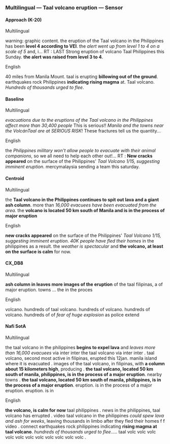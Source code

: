 ### Multilingual — Taal volcano eruption — Sensor



#### Approach (K-20)

Multilingual

warning: graphic content. the eruption of the Taal volcano in the Philippines has been **level 4 according to VEI**. the *alert went up from level 1 to 4 on a scale of 5* and, i... RT : LAST Strong eruption of volcano Taal Philippines this Sunday. **the alert was raised from level 3 to 4**.

English

40 miles from Manila Mount. taal is erupting **billowing out of the ground**. earthquakes rock Philippines **indicating rising magma** at. Taal volcano. *Hundreds of thousands urged to flee*.



#### Baseline

Multilingual

*evacuations due to the eruptions of the Taal volcano in the Philippines affect more than 30,400 people* This is serious!! *Manila and the towns near the VolcánTaal are at SERIOUS RISK*! These fractures tell us the quantity...

English

the *Philippines military won't allow people to evacuate with their animal companions*, so we all need to help each other out!... RT : **New cracks appeared** on the surface of the Philippines' *Taal Volcano 1/15, suggesting imminent eruption*. mercymalaysia sending a team this saturday.



#### Centroid

Multilingual

the **Taal volcano in the Philippines continues to spit out lava and a giant ash column**. more than *16,000 evacuees have been evacuated from the area*. the **volcano is located 50 km south of Manila and is in the process of major eruption**

English

**new cracks appeared** on the surface of the Philippines' *Taal Volcano 1/15, suggesting imminent eruption*. *40K people have fled their homes* in the philippines as a result. the *weather is spectacular* and **the volcano, at least on the surface is calm** for now.



#### CX\_DB8

Multilingual

**ash column in leaves more images of the eruption** of the taal filipinas, a of major eruption. towns ... the in the proces

English

volcano. hundreds of taal volcano. hundreds of volcano. hundreds of volcano. hundreds of of *fear of huge explosion* as police extend



#### Nafi SotA

Multilingual

the taal volcano in the philippines **begins to expel lava** and *leaves more than 16,000 evacuees* via inter inter the taal volcano via inter inter .
taal volcano, second most active in filipinas, erupted this 12jan. manila island where it is evacuated .
images of the taal volcano, in filipinas, with **a column about 15 kilometers high**, producing .
**the taal volcano, located 50 km south of manila, philippines, is in the process of a major eruption**. nearby towns .
**the taal volcano, located 50 km south of manila, philippines, is in the process of a major eruption**. eruption. is in the process of a major eruption. eruption. is in

English

**the volcano, is calm for now** taal philippines .
news in the philippines, taal volcano has errupted .
video taal volcano in the philippines *could spew lava and ash for weeks*, leaving thousands in limbo after they fled their homes f f video .
connect earthquakes rock philippines indicating **rising magma at taal volcano**. *hundreds of thousands urged to flee*..... taal volc volc volc volc volc volc volc volc volc volc volc .
